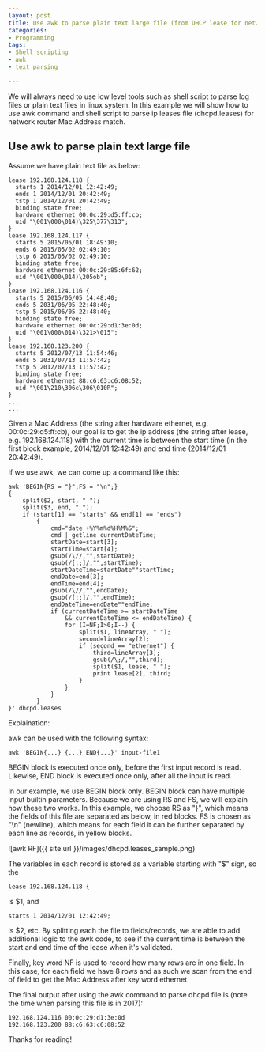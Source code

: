 ```yaml
---
layout: post
title: Use awk to parse plain text large file (from DHCP lease for network IP address lookup) 
categories:
- Programming
tags:
- Shell scripting
- awk
- text parsing

---
```


We will always need to use low level tools such as shell script to parse log files or plain text files in linux system. In this example we will show how to use awk command and shell script to parse ip leases file (dhcpd.leases) for network router Mac Address match. 

## Use awk to parse plain text large file 

Assume we have plain text file as below:

```
lease 192.168.124.118 {
  starts 1 2014/12/01 12:42:49;
  ends 1 2014/12/01 20:42:49;
  tstp 1 2014/12/01 20:42:49;
  binding state free;
  hardware ethernet 00:0c:29:d5:ff:cb;
  uid "\001\000\014)\325\377\313";
}
lease 192.168.124.117 {
  starts 5 2015/05/01 18:49:10;
  ends 6 2015/05/02 02:49:10;
  tstp 6 2015/05/02 02:49:10;
  binding state free;
  hardware ethernet 00:0c:29:85:6f:62;
  uid "\001\000\014)\205ob";
}
lease 192.168.124.116 {
  starts 5 2015/06/05 14:48:40;
  ends 5 2031/06/05 22:48:40;
  tstp 5 2015/06/05 22:48:40;
  binding state free;
  hardware ethernet 00:0c:29:d1:3e:0d;
  uid "\001\000\014)\321>\015";
}
lease 192.168.123.200 {
  starts 5 2012/07/13 11:54:46;
  ends 5 2031/07/13 11:57:42;
  tstp 5 2012/07/13 11:57:42;
  binding state free;
  hardware ethernet 88:c6:63:c6:08:52;
  uid "\001\210\306c\306\010R";
}
...
...
```

Given a Mac Address (the string after hardware ethernet, e.g. 00:0c:29:d5:ff:cb), our goal is to get the ip address (the string after lease, e.g. 192.168.124.118) with the current time is between the start time (in the first block example, 2014/12/01 12:42:49) and end time (2014/12/01 20:42:49). 

If we use awk, we can come up a command like this:

```
awk 'BEGIN{RS = "}";FS = "\n";}
{
    split($2, start, " ");
    split($3, end, " ");
    if (start[1] == "starts" && end[1] == "ends")
        {
            cmd="date +%Y%m%d%H%M%S";
            cmd | getline currentDateTime;
            startDate=start[3];
            startTime=start[4];
            gsub(/\//,"",startDate);
            gsub(/[:;]/,"",startTime);
            startDateTime=startDate""startTime;
            endDate=end[3];
            endTime=end[4];
            gsub(/\//,"",endDate);
            gsub(/[:;]/,"",endTime);
            endDateTime=endDate""endTime;
            if (currentDateTime >= startDateTime
                && currentDateTime <= endDateTime) {
                for (I=NF;I>0;I--) {
                    split($I, lineArray, " ");
                    second=lineArray[2];
                    if (second == "ethernet") {
                        third=lineArray[3];
                        gsub(/\;/,"",third);
                        split($1, lease, " ");
                        print lease[2], third;
                    }
                }
            }
        }
}' dhcpd.leases
```

Explaination:

awk can be used with the following syntax:

```
awk 'BEGIN{...} {...} END{...}' input-file1
```

BEGIN block is executed once only, before the first input record is read. Likewise, END block is executed once only, after all the input is read.

In our example, we use BEGIN block only. BEGIN block can have multiple input builtin parameters. Because we are using RS and FS, we will explain how these two works. In this example, we choose RS as "}", which means the fields of this file are separated as below, in red blocks. FS is chosen as "\n" (newline), which means for each field it can be further separated by each line as records, in yellow blocks.

![awk RF]({{ site.url }}/images/dhcpd.leases_sample.png)

The variables in each record is stored as a variable starting with "$" sign, so the 

```
lease 192.168.124.118 {
```
is $1, and 

```
starts 1 2014/12/01 12:42:49;
```
is $2, etc. By splitting each the file to fields/records, we are able to add additional logic to the awk code, to see if the current time is between the start and end time of the lease when it's validated.

Finally, key word NF is used to record how many rows are in one field. In this case, for each field we have 8 rows and as such we scan from the end of field to get the Mac Address after key word ethernet. 

The final output after using the awk command to parse dhcpd file is (note the time when parsing this file is in 2017):

```
192.168.124.116 00:0c:29:d1:3e:0d
192.168.123.200 88:c6:63:c6:08:52
```

Thanks for reading!